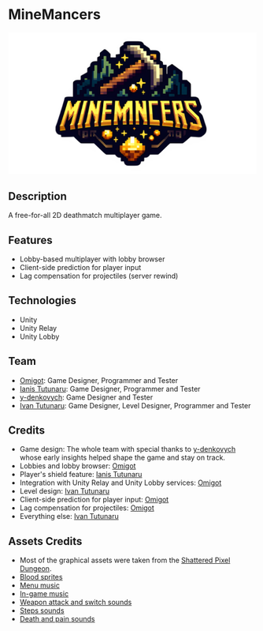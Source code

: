 # MineMancers
![Logo](Assets/Sprites/Logo%20New.png?raw=true "MineMancers")

## Description
A free-for-all 2D deathmatch multiplayer game.

## Features
- Lobby-based multiplayer with lobby browser
- Client-side prediction for player input
- Lag compensation for projectiles (server rewind)

## Technologies
- Unity
- Unity Relay
- Unity Lobby

## Team
- [Omigot](https://github.com/omigot): Game Designer, Programmer and Tester
- [Ianis Tutunaru](https://github.com/iantutunaru): Game Designer, Programmer and Tester
- [y-denkovych](https://github.com/y-denkovych): Game Designer and Tester
- [Ivan Tutunaru](https://github.com/IvanT98): Game Designer, Level Designer, Programmer and Tester

## Credits
- Game design: The whole team with special thanks to [y-denkovych](https://github.com/y-denkovych) whose early insights helped shape the game and stay on track.
- Lobbies and lobby browser: [Omigot](https://github.com/omigot)
- Player's shield feature: [Ianis Tutunaru](https://github.com/iantutunaru)
- Integration with Unity Relay and Unity Lobby services: [Omigot](https://github.com/omigot)
- Level design: [Ivan Tutunaru](https://github.com/IvanT98)
- Client-side prediction for player input: [Omigot](https://github.com/omigot)
- Lag compensation for projectiles: [Omigot](https://github.com/omigot)
- Everything else: [Ivan Tutunaru](https://github.com/IvanT98)

## Assets Credits
- Most of the graphical assets were taken from the [Shattered Pixel Dungeon](https://github.com/00-Evan/shattered-pixel-dungeon).
- [Blood sprites](https://opengameart.org/content/blood-splatters)
- [Menu music](https://opengameart.org/content/menu-music)
- [In-game music](https://opengameart.org/content/battle-theme-a)
- [Weapon attack and switch sounds](https://opengameart.org/content/rpg-sound-pack)
- [Steps sounds](https://opengameart.org/content/foot-walking-step-sounds-on-stone-water-snow-wood-and-dirt)
- [Death and pain sounds](https://opengameart.org/content/11-male-human-paindeath-sounds)
